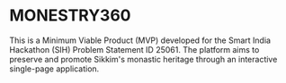 # MONESTRY360
This is a Minimum Viable Product (MVP) developed for the Smart India Hackathon (SIH) Problem Statement ID 25061. The platform aims to preserve and promote Sikkim's monastic heritage through an interactive single-page application.
